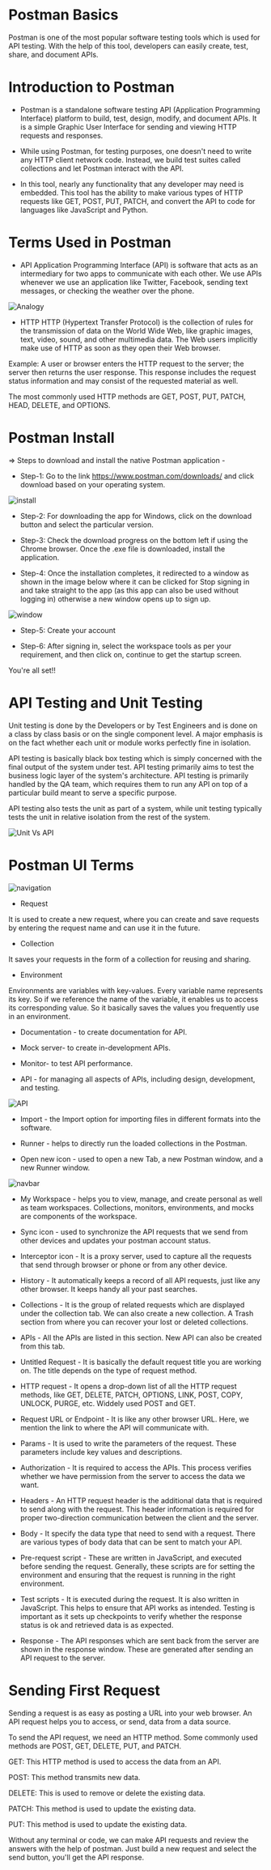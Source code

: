 # Postman Basics

Postman is one of the most popular software testing tools which is used for API testing. With the help of this tool, developers can easily create, test, share, and document APIs.


# Introduction to Postman
- Postman is a standalone software testing API (Application Programming Interface) platform to build, test, design, modify, and document APIs. It is a simple Graphic User Interface for sending and viewing HTTP requests and responses.

- While using Postman, for testing purposes, one doesn't need to write any HTTP client network code. Instead, we build test suites called collections and let Postman interact with the API.

- In this tool, nearly any functionality that any developer may need is embedded. This tool has the ability to make various types of HTTP requests like GET, POST, PUT, PATCH, and convert the API to code for languages like JavaScript and Python.



# Terms Used in Postman 
- API
Application Programming Interface (API) is software that acts as an intermediary for two apps to communicate with each other. We use APIs whenever we use an application like Twitter, Facebook, sending text messages, or checking the weather over the phone.


<image src="api-restaurant-analogy-example.jpg" alt= "Analogy">


- HTTP
HTTP (Hypertext Transfer Protocol) is the collection of rules for the transmission of data on the World Wide Web, like graphic images, text, video, sound, and other multimedia data. The Web users implicitly make use of HTTP as soon as they open their Web browser.

Example: A user or browser enters the HTTP request to the server; the server then returns the user response. This response includes the request status information and may consist of the requested material as well.

The most commonly used HTTP methods are GET, POST, PUT, PATCH, HEAD, DELETE, and OPTIONS.



# Postman Install
=> Steps to download and install the native Postman application -

- Step-1: Go to the link https://www.postman.com/downloads/ and click download based on your operating system.

<image src="instal-update.png" alt="install">

- Step-2: For downloading the app for Windows, click on the download button and select the particular version. 

- Step-3: Check the download progress on the bottom left if using the Chrome browser. Once the .exe file is downloaded, install the application.

- Step-4: Once the installation completes, it redirected to a window as shown in the image below where it can be clicked for Stop signing in and take straight to the app (as this app can also be used without logging in) otherwise a new window opens up to sign up.

 <image src="postman-install.png" alt="window">

- Step-5: Create your account

- Step-6: After signing in, select the workspace tools as per your requirement, and then click on, continue to get the startup screen.

You're all set!!


# API Testing and Unit Testing 

Unit testing is done by the Developers or by Test Engineers and is done on a class by class basis or on the single component level. A major emphasis is on the fact whether each unit or module works perfectly fine in isolation. 

API testing is basically black box testing which is simply concerned with the final output of the system under test. 
API testing primarily aims to test the business logic layer of the system's architecture. API testing is primarily handled by the QA team, which requires them to run any API on top of a particular build meant to serve a specific purpose.

API testing also tests the unit as part of a system, while unit testing typically tests the unit in relative isolation from the rest of the system. 

<image src="Unit Testing Vs API.png" alt="Unit Vs API">


# Postman UI Terms 

<image src="navigation.png" alt="navigation">

- Request

It is used to create a new request, where you can create and save requests by entering the request name and can use it in the future.

- Collection

It saves your requests in the form of a collection for reusing and sharing.

- Environment

Environments are variables with key-values. Every variable name represents its key. So if we reference the name of the variable, it enables us to access its corresponding value. So it basically saves the values you frequently use in an environment.

- Documentation - to create documentation for API.

- Mock server- to create in-development APIs.

- Monitor- to test API performance.

- API - for managing all aspects of APIs, including design, development, and testing.

<image src="API.png" alt="API">

- Import - the Import option for importing files in different formats into the software.

- Runner - helps to directly run the loaded collections in the Postman.

- Open new icon - used to open a new Tab, a new Postman window, and a new Runner window.

<image src="sidenavbar.png" alt="navbar">

- My Workspace - helps you to view, manage, and create personal as well as team workspaces. Collections, monitors, environments, and mocks are components of the workspace.

- Sync icon - used to synchronize the API requests that we send from other devices and updates your postman account status.

- Interceptor icon - It is a proxy server, used to capture all the requests that send through browser or phone or from any other device.

- History - It automatically keeps a record of all API requests, just like any other browser. It keeps handy all your past searches.

- Collections - It is the group of related requests which are displayed under the collection tab. We can also create a new collection. A Trash section from where you can recover your lost or deleted collections.

- APIs - All the APIs are listed in this section. New API can also be created from this tab.

- Untitled Request - It is basically the default request title you are working on. The title depends on the type of request method.

- HTTP request - It opens a drop-down list of all the HTTP request methods, like GET, DELETE, PATCH, OPTIONS, LINK, POST, COPY, UNLOCK, PURGE, etc. Widdely used POST and GET.

- Request URL or Endpoint - It is like any other browser URL. Here, we mention the link to where the API will communicate with.

- Params - It is used to write the parameters of the request. These parameters include key values and descriptions.

- Authorization - It is required to access the APIs. This process verifies whether we have permission from the server to access the data we want. 

- Headers - An HTTP request header is the additional data that is required to send along with the request. This header information is required for proper two-direction communication between the client and the server.

- Body - It specify the data type that need to send with a request. There are various types of body data that can be sent to match your API.

- Pre-request script - These are written in JavaScript, and executed before sending the request. Generally, these scripts are for setting the environment and ensuring that the request is running in the right environment.

- Test scripts - It is executed during the request. It is also written in JavaScript. This helps to ensure that API works as intended. Testing is important as it sets up checkpoints to verify whether the response status is ok and retrieved data is as expected.

- Response - The API responses which are sent back from the server are shown in the response window. These are generated after sending an API request to the server. 



# Sending First Request

Sending a request is as easy as posting a URL into your web browser.
An API request helps you to access, or send, data from a data source.

To send the API request, we need an HTTP method. Some commonly used methods are POST, GET, DELETE, PUT, and PATCH.

GET: This HTTP method is used to access the data from an API.

POST: This method transmits new data.

DELETE: This is used to remove or delete the existing data.

PATCH: This method is used to update the existing data.

PUT: This method is used to update the existing data.

Without any terminal or code, we can make API requests and review the answers with the help of postman. 
Just build a new request and select the send button, you'll get the API response.